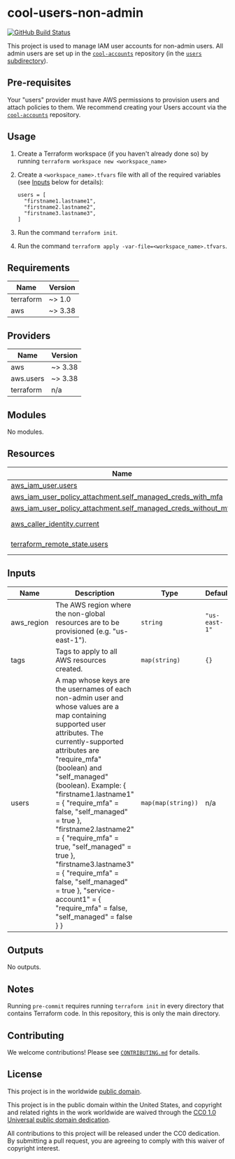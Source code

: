 # cool-users-non-admin #

[![GitHub Build Status](https://github.com/cisagov/cool-users-non-admin/workflows/build/badge.svg)](https://github.com/cisagov/cool-users-non-admin/actions)

This project is used to manage IAM user accounts for non-admin users.
All admin users are set up in the
[`cool-accounts`](https://github.com/cisagov/cool-accounts) repository
(in the [`users` subdirectory](https://github.com/cisagov/cool-accounts/users)).

## Pre-requisites ##

Your "users" provider must have AWS permissions to provision users and attach
policies to them.  We recommend creating your Users account via the
[`cool-accounts`](https://github.com/cisagov/cool-accounts) repository.

## Usage ##

1. Create a Terraform workspace (if you haven't already done so) by running
   `terraform workspace new <workspace_name>`
1. Create a `<workspace_name>.tfvars` file with all of the required
   variables (see [Inputs](#Inputs) below for details):

   ```hcl
   users = [
     "firstname1.lastname1",
     "firstname2.lastname2",
     "firstname3.lastname3",
   ]
   ```

1. Run the command `terraform init`.
1. Run the command `terraform apply
   -var-file=<workspace_name>.tfvars`.

## Requirements ##

| Name | Version |
|------|---------|
| terraform | ~> 1.0 |
| aws | ~> 3.38 |

## Providers ##

| Name | Version |
|------|---------|
| aws | ~> 3.38 |
| aws.users | ~> 3.38 |
| terraform | n/a |

## Modules ##

No modules.

## Resources ##

| Name | Type |
|------|------|
| [aws_iam_user.users](https://registry.terraform.io/providers/hashicorp/aws/latest/docs/resources/iam_user) | resource |
| [aws_iam_user_policy_attachment.self_managed_creds_with_mfa](https://registry.terraform.io/providers/hashicorp/aws/latest/docs/resources/iam_user_policy_attachment) | resource |
| [aws_iam_user_policy_attachment.self_managed_creds_without_mfa](https://registry.terraform.io/providers/hashicorp/aws/latest/docs/resources/iam_user_policy_attachment) | resource |
| [aws_caller_identity.current](https://registry.terraform.io/providers/hashicorp/aws/latest/docs/data-sources/caller_identity) | data source |
| [terraform_remote_state.users](https://registry.terraform.io/providers/hashicorp/terraform/latest/docs/data-sources/remote_state) | data source |

## Inputs ##

| Name | Description | Type | Default | Required |
|------|-------------|------|---------|:--------:|
| aws\_region | The AWS region where the non-global resources are to be provisioned (e.g. "us-east-1"). | `string` | `"us-east-1"` | no |
| tags | Tags to apply to all AWS resources created. | `map(string)` | `{}` | no |
| users | A map whose keys are the usernames of each non-admin user and whose values are a map containing supported user attributes.  The currently-supported attributes are "require\_mfa" (boolean) and "self\_managed" (boolean).  Example: { "firstname1.lastname1" = { "require\_mfa" = false, "self\_managed" = true }, "firstname2.lastname2" = { "require\_mfa" = true, "self\_managed" = true }, "firstname3.lastname3" = { "require\_mfa" = false, "self\_managed" = true }, "service-account1" = { "require\_mfa" = false, "self\_managed" = false } } | `map(map(string))` | n/a | yes |

## Outputs ##

No outputs.

## Notes ##

Running `pre-commit` requires running `terraform init` in every directory that
contains Terraform code. In this repository, this is only the main directory.

## Contributing ##

We welcome contributions!  Please see [`CONTRIBUTING.md`](CONTRIBUTING.md) for
details.

## License ##

This project is in the worldwide [public domain](LICENSE).

This project is in the public domain within the United States, and
copyright and related rights in the work worldwide are waived through
the [CC0 1.0 Universal public domain
dedication](https://creativecommons.org/publicdomain/zero/1.0/).

All contributions to this project will be released under the CC0
dedication. By submitting a pull request, you are agreeing to comply
with this waiver of copyright interest.
